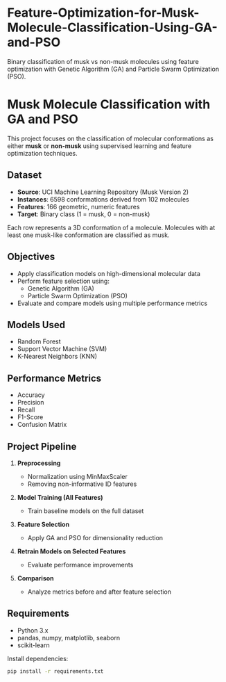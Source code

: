 # Feature-Optimization-for-Musk-Molecule-Classification-Using-GA-and-PSO
Binary classification of musk vs non-musk molecules using feature optimization with Genetic Algorithm (GA) and Particle Swarm Optimization (PSO).
# Musk Molecule Classification with GA and PSO

This project focuses on the classification of molecular conformations as either **musk** or **non-musk** using supervised learning and feature optimization techniques.

## Dataset

- **Source**: UCI Machine Learning Repository (Musk Version 2)
- **Instances**: 6598 conformations derived from 102 molecules
- **Features**: 166 geometric, numeric features
- **Target**: Binary class (1 = musk, 0 = non-musk)

Each row represents a 3D conformation of a molecule. Molecules with at least one musk-like conformation are classified as musk.

## Objectives

- Apply classification models on high-dimensional molecular data
- Perform feature selection using:
  - Genetic Algorithm (GA)
  - Particle Swarm Optimization (PSO)
- Evaluate and compare models using multiple performance metrics

## Models Used

- Random Forest  
- Support Vector Machine (SVM)  
- K-Nearest Neighbors (KNN)

## Performance Metrics

- Accuracy  
- Precision  
- Recall  
- F1-Score  
- Confusion Matrix  

## Project Pipeline

1. **Preprocessing**
   - Normalization using MinMaxScaler
   - Removing non-informative ID features

2. **Model Training (All Features)**
   - Train baseline models on the full dataset

3. **Feature Selection**
   - Apply GA and PSO for dimensionality reduction

4. **Retrain Models on Selected Features**
   - Evaluate performance improvements

5. **Comparison**
   - Analyze metrics before and after feature selection

## Requirements

- Python 3.x
- pandas, numpy, matplotlib, seaborn
- scikit-learn

Install dependencies:
```bash
pip install -r requirements.txt
